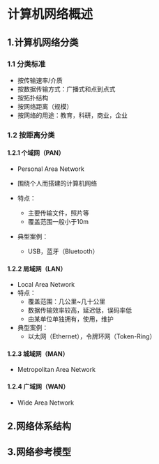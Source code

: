 # 计算机网络概述



## 1.计算机网络分类

### 1.1 分类标准

* 按传输速率/介质
* 按数据传输方式：广播式和点到点式
* 按拓扑结构
* 按网络距离（规模）
* 按网络的用途：教育，科研，商业，企业

### 1.2 按距离分类

#### 1.2.1 个域网（PAN）

* Personal Area Network

* 围绕个人而搭建的计算机网络
* 特点：
  * 主要传输文件，照片等
  * 覆盖范围一般小于10m
* 典型案例：
  * USB，蓝牙（Bluetooth）

#### 1.2.2 局域网（LAN）

* Local Area Network
* 特点：
  * 覆盖范围：几公里~几十公里
  * 数据传输效率较高，延迟低，误码率低
  * 由某单位单独拥有，使用，维护
* 典型案例：
  * 以太网（Ethernet），令牌环网（Token-Ring）

#### 1.2.3 城域网（MAN）

* Metropolitan Area Network

#### 1.2.4 广域网（WAN）

* Wide Area Network



## 2.网络体系结构



## 3.网络参考模型